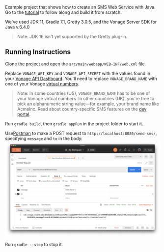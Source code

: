 Example project that shows how to create an SMS Web Service with Java. Go to the [tutorial](ADD_LINK_WHEN_PUBLISHED) to follow along and build it from scratch.

We've used JDK 11, Gradle 7.1, Gretty 3.0.5, and the Vonage Server SDK for Java v.6.4.0
> Note: JDK 16 isn't yet supported by the Gretty plug-in.

## Running Instructions

Clone the project and open the `src/main/webapp/WEB-INF/web.xml` file.

Replace `VONAGE_API_KEY` and `VONAGE_API_SECRET` with the values found in your [Vonage API Dashboard](https://dashboard.nexmo.com/). You'll need to replace `VONAGE_BRAND_NAME` with one of your Vonage [virtual numbers](https://dashboard.nexmo.com/your-numbers).

> Note: In some countries (US), `VONAGE_BRAND_NAME` has to be one of your Vonage virtual numbers. In other countries (UK), you're free to pick an alphanumeric string value—for example, your brand name like AcmeInc. Read about country-specific SMS features on the [dev portal](https://developer.vonage.com/messaging/sms/guides/country-specific-features).

Run `gradle build`, then `gradle appRun` in the project folder to start it.

Use[Postman](https://www.getpostman.com/) to make a POST request to `http://localhost:8080/send-sms/`, specifying `message` and `to` in the body:
![Making a request with Postman](postman-request.png)

Run `gradle --stop` to stop it.
